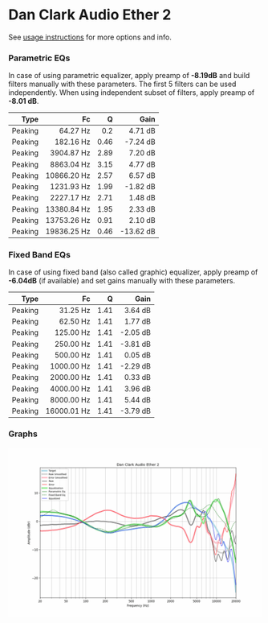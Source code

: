 # Dan Clark Audio Ether 2
See [usage instructions](https://github.com/jaakkopasanen/AutoEq#usage) for more options and info.

### Parametric EQs
In case of using parametric equalizer, apply preamp of **-8.19dB** and build filters manually
with these parameters. The first 5 filters can be used independently.
When using independent subset of filters, apply preamp of **-8.01 dB**.

| Type    | Fc          |    Q | Gain      |
|--------:|------------:|-----:|----------:|
| Peaking | 64.27 Hz    | 0.2  | 4.71 dB   |
| Peaking | 182.16 Hz   | 0.46 | -7.24 dB  |
| Peaking | 3904.87 Hz  | 2.89 | 7.20 dB   |
| Peaking | 8863.04 Hz  | 3.15 | 4.77 dB   |
| Peaking | 10866.20 Hz | 2.57 | 6.57 dB   |
| Peaking | 1231.93 Hz  | 1.99 | -1.82 dB  |
| Peaking | 2227.17 Hz  | 2.71 | 1.48 dB   |
| Peaking | 13380.84 Hz | 1.95 | 2.33 dB   |
| Peaking | 13753.26 Hz | 0.91 | 2.10 dB   |
| Peaking | 19836.25 Hz | 0.46 | -13.62 dB |

### Fixed Band EQs
In case of using fixed band (also called graphic) equalizer, apply preamp of **-6.04dB**
(if available) and set gains manually with these parameters.

| Type    | Fc          |    Q | Gain     |
|--------:|------------:|-----:|---------:|
| Peaking | 31.25 Hz    | 1.41 | 3.64 dB  |
| Peaking | 62.50 Hz    | 1.41 | 1.77 dB  |
| Peaking | 125.00 Hz   | 1.41 | -2.05 dB |
| Peaking | 250.00 Hz   | 1.41 | -3.81 dB |
| Peaking | 500.00 Hz   | 1.41 | 0.05 dB  |
| Peaking | 1000.00 Hz  | 1.41 | -2.29 dB |
| Peaking | 2000.00 Hz  | 1.41 | 0.33 dB  |
| Peaking | 4000.00 Hz  | 1.41 | 3.96 dB  |
| Peaking | 8000.00 Hz  | 1.41 | 5.44 dB  |
| Peaking | 16000.01 Hz | 1.41 | -3.79 dB |

### Graphs
![](./Dan%20Clark%20Audio%20Ether%202.png)